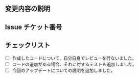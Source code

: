 ## 変更内容の説明


## Issue チケット番号


## チェックリスト
- [ ] 作成したコードについて、自分自身でレビューを行ないました。
- [ ] コードの追加がある場合、それに対するテストも追加しました。
- [ ] 今回のアップデートについての説明を追加しました。
